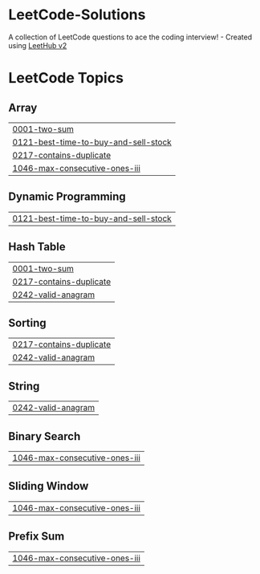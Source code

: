 # LeetCode-Solutions
A collection of LeetCode questions to ace the coding interview! - Created using [LeetHub v2](https://github.com/arunbhardwaj/LeetHub-2.0)

<!---LeetCode Topics Start-->
# LeetCode Topics
## Array
|  |
| ------- |
| [0001-two-sum](https://github.com/safia-faiz02/LeetCode-Solutions/tree/master/0001-two-sum) |
| [0121-best-time-to-buy-and-sell-stock](https://github.com/safia-faiz02/LeetCode-Solutions/tree/master/0121-best-time-to-buy-and-sell-stock) |
| [0217-contains-duplicate](https://github.com/safia-faiz02/LeetCode-Solutions/tree/master/0217-contains-duplicate) |
| [1046-max-consecutive-ones-iii](https://github.com/safia-faiz02/LeetCode-Solutions/tree/master/1046-max-consecutive-ones-iii) |
## Dynamic Programming
|  |
| ------- |
| [0121-best-time-to-buy-and-sell-stock](https://github.com/safia-faiz02/LeetCode-Solutions/tree/master/0121-best-time-to-buy-and-sell-stock) |
## Hash Table
|  |
| ------- |
| [0001-two-sum](https://github.com/safia-faiz02/LeetCode-Solutions/tree/master/0001-two-sum) |
| [0217-contains-duplicate](https://github.com/safia-faiz02/LeetCode-Solutions/tree/master/0217-contains-duplicate) |
| [0242-valid-anagram](https://github.com/safia-faiz02/LeetCode-Solutions/tree/master/0242-valid-anagram) |
## Sorting
|  |
| ------- |
| [0217-contains-duplicate](https://github.com/safia-faiz02/LeetCode-Solutions/tree/master/0217-contains-duplicate) |
| [0242-valid-anagram](https://github.com/safia-faiz02/LeetCode-Solutions/tree/master/0242-valid-anagram) |
## String
|  |
| ------- |
| [0242-valid-anagram](https://github.com/safia-faiz02/LeetCode-Solutions/tree/master/0242-valid-anagram) |
## Binary Search
|  |
| ------- |
| [1046-max-consecutive-ones-iii](https://github.com/safia-faiz02/LeetCode-Solutions/tree/master/1046-max-consecutive-ones-iii) |
## Sliding Window
|  |
| ------- |
| [1046-max-consecutive-ones-iii](https://github.com/safia-faiz02/LeetCode-Solutions/tree/master/1046-max-consecutive-ones-iii) |
## Prefix Sum
|  |
| ------- |
| [1046-max-consecutive-ones-iii](https://github.com/safia-faiz02/LeetCode-Solutions/tree/master/1046-max-consecutive-ones-iii) |
<!---LeetCode Topics End-->